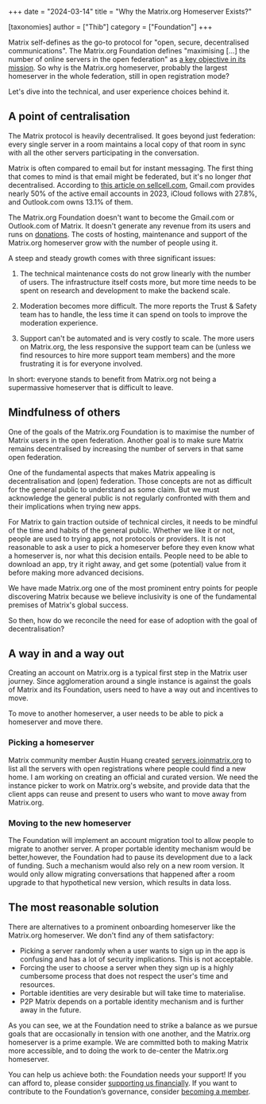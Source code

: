 +++
date = "2024-03-14"
title = "Why the Matrix.org Homeserver Exists?"

[taxonomies]
author = ["Thib"]
category = ["Foundation"]
+++

Matrix self-defines as the go-to protocol for "open, secure, decentralised communications". The Matrix.org Foundation defines "maximising […] the number of online servers in the open federation" as [a key objective in its mission](/about/#mission). So why is the Matrix.org homeserver, probably the largest homeserver in the whole federation, still in open registration mode?

Let's dive into the technical, and user experience choices behind it.

<!-- more -->

## A point of centralisation

The Matrix protocol is heavily decentralised. It goes beyond just federation: every single server in a room maintains a local copy of that room in sync with all the other servers participating in the conversation.

Matrix is often compared to email but for instant messaging. The first thing that comes to mind is that email might be federated, but it's no longer _that_ decentralised. According to [this article on sellcell.com](https://www.sellcell.com/blog/most-popular-email-provider-by-number-of-users/), Gmail.com provides nearly 50% of the active email accounts in 2023, iCloud follows with 27.8%, and Outlook.com owns 13.1% of them.

The Matrix.org Foundation doesn't want to become the Gmail.com or Outlook.com of Matrix. It doesn't generate any revenue from its users and runs on [donations](/support). The costs of hosting, maintenance and support of the Matrix.org homeserver grow with the number of people using it.

A steep and steady growth comes with three significant issues:

1. The technical maintenance costs do not grow linearly with the number of users. The infrastructure itself costs more, but more time needs to be spent on research and development to make the backend scale.

2. Moderation becomes more difficult. The more reports the Trust & Safety team has to handle, the less time it can spend on tools to improve the moderation experience.

3. Support can't be automated and is very costly to scale. The more users on Matrix.org, the less responsive the support team can be (unless we find resources to hire more support team members) and the more frustrating it is for everyone involved.

In short: everyone stands to benefit from Matrix.org not being a supermassive homeserver that is difficult to leave.


## Mindfulness of others

One of the goals of the Matrix.org Foundation is to maximise the number of Matrix users in the open federation. Another goal is to make sure Matrix remains decentralised by increasing the number of servers in that same open federation.

One of the fundamental aspects that makes Matrix appealing is decentralisation and (open) federation. Those concepts are not as difficult for the general public to understand as some claim. But we must acknowledge the general public is not regularly confronted with them and their implications when trying new apps.

For Matrix to gain traction outside of technical circles, it needs to be mindful of the time and habits of the general public. Whether we like it or not, people are used to trying apps, not protocols or providers. It is not reasonable to ask a user to pick a homeserver before they even know what a homeserver is, nor what this decision entails. People need to be able to download an app, try it right away, and get some (potential) value from it before making more advanced decisions.

We have made Matrix.org one of the most prominent entry points for people discovering Matrix because we believe inclusivity is one of the fundamental premises of Matrix's global success.

So then, how do we reconcile the need for ease of adoption with the goal of decentralisation?


## A way in and a way out

Creating an account on Matrix.org is a typical first step in the Matrix user journey. Since agglomeration around a single instance is against the goals of Matrix and its Foundation, users need to have a way out and incentives to move.

To move to another homeserver, a user needs to be able to pick a homeserver and move there.


### Picking a homeserver

Matrix community member Austin Huang created [servers.joinmatrix.org](servers.joinmatrix.org) to list all the servers with open registrations where people could find a new home. I am working on creating an official and curated version. We need the instance picker to work on Matrix.org's website, and provide data that the client apps can reuse and present to users who want to move away from Matrix.org.


### Moving to the new homeserver

The Foundation will implement an account migration tool to allow people to migrate to another server. A proper portable identity mechanism would be better,however, the Foundation had to pause its development due to a lack of funding. Such a mechanism would also rely on a new room version. It would only allow migrating conversations that happened after a room upgrade to that hypothetical new version, which results in data loss.


## The most reasonable solution

There are alternatives to a prominent onboarding homeserver like the Matrix.org homeserver. We don't find any of them satisfactory:



* Picking a server randomly when a user wants to sign up in the app is confusing and has a lot of security implications. This is not acceptable.
* Forcing the user to choose a server when they sign up is a highly cumbersome process that does not respect the user's time and resources.
* Portable identities are very desirable but will take time to materialise.
* P2P Matrix depends on a portable identity mechanism and is further away in the future.

As you can see, we at the Foundation need to strike a balance as we pursue goals that are occasionally in tension with one another, and the Matrix.org homeserver is a prime example. We are committed both to making Matrix more accessible, and to doing the work to de-center the Matrix.org homeserver.

You can help us achieve both: the Foundation needs your support! If you can afford to, please consider [supporting us financially](/support/). If you want to contribute to the Foundation’s governance, consider [becoming a member](/membership/).
